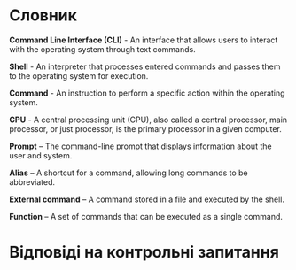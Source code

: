 # Словник

**Command Line Interface (CLI)** - An interface that allows users to interact with the operating system through text commands.

**Shell** - An interpreter that processes entered commands and passes them to the operating system for execution.

**Command** - An instruction to perform a specific action within the operating system.

**CPU** - A central processing unit (CPU), also called a central processor, main processor, or just processor, is the primary processor in a given computer.

**Prompt** – The command-line prompt that displays information about the user and system.

**Alias** – A shortcut for a command, allowing long commands to be abbreviated.

**External command** – A command stored in a file and executed by the shell.

**Function** – A set of commands that can be executed as a single command.

# Відповіді на контрольні запитання
